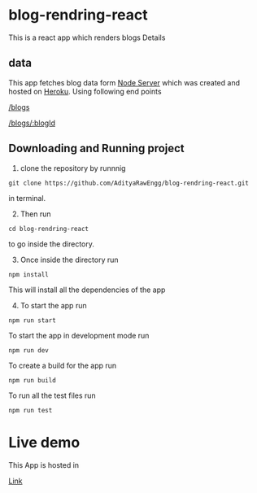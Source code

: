 # blog-rendring-react

This is a react app which renders blogs Details

## data

This app fetches blog data form [Node Server](https://blogs-json.herokuapp.com) which was created and hosted on [Heroku](www.heroku.com).
Using following end points

[/blogs](https://blogs-json.herokuapp.com/blogs/)

[/blogs/:blogId](https://blogs-json.herokuapp.com/blogs/:blogId)

## Downloading and Running project

1. clone the repository by runnnig

```
git clone https://github.com/AdityaRawEngg/blog-rendring-react.git
```

in terminal.

2. Then run

```
cd blog-rendring-react
```

to go inside the directory.

3. Once inside the directory run

```
npm install
```

This will install all the dependencies of the app

4. To start the app run

```
npm run start
```

To start the app in development mode run

```
npm run dev
```

To create a build for the app run

```
npm run build
```

To run all the test files run

```
npm run test
```

# Live demo

This App is hosted in []()

[Link]()

